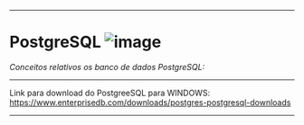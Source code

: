 ***
# PostgreSQL   ![image](https://github.com/userdanixdev/PostgreSQL/assets/132594952/89bd1e1c-9aeb-4418-9f08-f13ff2765b45)

_Conceitos relativos os banco de dados PostgreSQL:_
****
Link para download do PostgreeSQL para WINDOWS:
https://www.enterprisedb.com/downloads/postgres-postgresql-downloads
****

